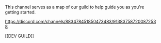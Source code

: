 This channel serves as a map of our guild to help guide you as you're getting started.

https://discord.com/channels/883478451850473483/913837587200872538

[[DEV GUILD]]